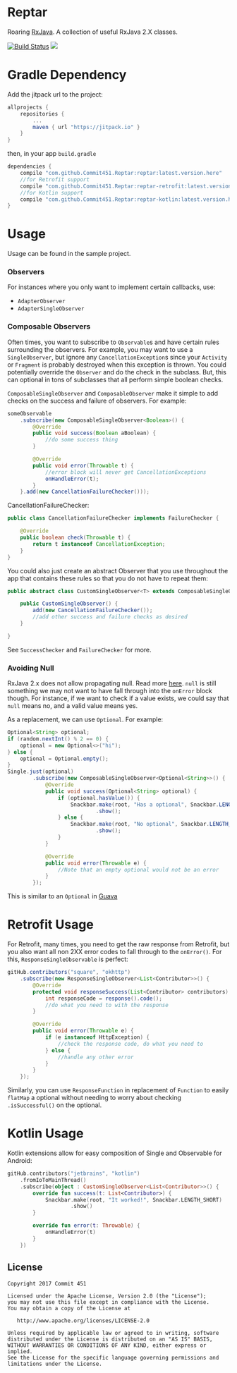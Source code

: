 # Reptar
Roaring [RxJava](https://github.com/ReactiveX/RxJava). A collection of useful RxJava 2.X classes.

[![Build Status](https://travis-ci.org/Commit451/Reptar.svg?branch=master)](https://travis-ci.org/Commit451/Reptar) [![](https://jitpack.io/v/Commit451/Reptar.svg)](https://jitpack.io/#Commit451/Reptar)

# Gradle Dependency
Add the jitpack url to the project:
```groovy
allprojects {
    repositories {
        ...
        maven { url "https://jitpack.io" }
    }
}
```
then, in your app `build.gradle`
```groovy
dependencies {
    compile "com.github.Commit451.Reptar:reptar:latest.version.here"
    //for Retrofit support
    compile "com.github.Commit451.Reptar:reptar-retrofit:latest.version.here"
    //for Kotlin support
    compile "com.github.Commit451.Reptar:reptar-kotlin:latest.version.here"
}
```

# Usage
Usage can be found in the sample project.

### Observers
For instances where you only want to implement certain callbacks, use:
* `AdapterObserver`
* `AdapterSingleObserver`

### Composable Observers
Often times, you want to subscribe to `Observable`s and have certain rules surrounding the observers. For example, you may want to use a `SingleObserver`, but ignore any `CancellationException`s since your `Activity` or `Fragment` is probably destroyed when this exception is thrown. You could potentially override the `Observer` and do the check in the subclass. But, this can optional in tons of subclasses that all perform simple boolean checks.

`ComposableSingleObserver` and `ComposableObserver` make it simple to add checks on the success and failure of observers. For example:
```java
someObservable
    .subscribe(new ComposableSingleObserver<Boolean>() {
        @Override
        public void success(Boolean aBoolean) {
            //do some success thing
        }

        @Override
        public void error(Throwable t) {
            //error block will never get CancellationExceptions
            onHandleError(t);
        }
    }.add(new CancellationFailureChecker()));
```
CancellationFailureChecker:
```java
public class CancellationFailureChecker implements FailureChecker {

    @Override
    public boolean check(Throwable t) {
        return t instanceof CancellationException;
    }
}
```

You could also just create an abstract Observer that you use throughout the app that contains these rules so that you do not have to repeat them:
```java
public abstract class CustomSingleObserver<T> extends ComposableSingleObserver<T> {

    public CustomSingleObserver() {
        add(new CancellationFailureChecker());
        //add other success and failure checks as desired
    }

}
```
See `SuccessChecker` and `FailureChecker` for more.

### Avoiding Null
RxJava 2.x does not allow propagating null. Read more [here](https://github.com/ReactiveX/RxJava/wiki/What's-different-in-2.0#nulls). `null` is still something we may not want to have fall through into the `onError` block though. For instance, if we want to check if a value exists, we could say that `null` means no, and a valid value means yes.

As a replacement, we can use `Optional`. For example:
```java
Optional<String> optional;
if (random.nextInt() % 2 == 0) {
    optional = new Optional<>("hi");
} else {
    optional = Optional.empty();
}
Single.just(optional)
        .subscribe(new ComposableSingleObserver<Optional<String>>() {
            @Override
            public void success(Optional<String> optional) {
                if (optional.hasValue()) {
                    Snackbar.make(root, "Has a optional", Snackbar.LENGTH_SHORT)
                            .show();
                } else {
                    Snackbar.make(root, "No optional", Snackbar.LENGTH_SHORT)
                            .show();
                }
            }

            @Override
            public void error(Throwable e) {
                //Note that an empty optional would not be an error
            }
        });
```
This is similar to an `Optional` in [Guava](https://github.com/google/guava/wiki/UsingAndAvoidingNullExplained#optional)

# Retrofit Usage
For Retrofit, many times, you need to get the raw response from Retrofit, but you also want all non 2XX error codes to fall through to the `onError()`. For this, `ResponseSingleObservable` is perfect:
```java
gitHub.contributors("square", "okhttp")
    .subscribe(new ResponseSingleObserver<List<Contributor>>() {
        @Override
        protected void responseSuccess(List<Contributor> contributors) {
            int responseCode = response().code();
            //do what you need to with the response
        }

        @Override
        public void error(Throwable e) {
            if (e instanceof HttpException) {
                //check the response code, do what you need to
            } else {
                //handle any other error
            }
        }
    });
```
Similarly, you can use `ResponseFunction` in replacement of `Function` to easily `flatMap` a optional without needing to worry about checking `.isSuccessful()` on the optional.

# Kotlin Usage
Kotlin extensions allow for easy composition of Single and Observable for Android:
```kotlin
gitHub.contributors("jetbrains", "kotlin")
    .fromIoToMainThread()
    .subscribe(object : CustomSingleObserver<List<Contributor>>() {
        override fun success(t: List<Contributor>) {
            Snackbar.make(root, "It worked!", Snackbar.LENGTH_SHORT)
                    .show()
        }

        override fun error(t: Throwable) {
            onHandleError(t)
        }
    })
```

License
--------

    Copyright 2017 Commit 451

    Licensed under the Apache License, Version 2.0 (the "License");
    you may not use this file except in compliance with the License.
    You may obtain a copy of the License at

       http://www.apache.org/licenses/LICENSE-2.0

    Unless required by applicable law or agreed to in writing, software
    distributed under the License is distributed on an "AS IS" BASIS,
    WITHOUT WARRANTIES OR CONDITIONS OF ANY KIND, either express or implied.
    See the License for the specific language governing permissions and
    limitations under the License.
